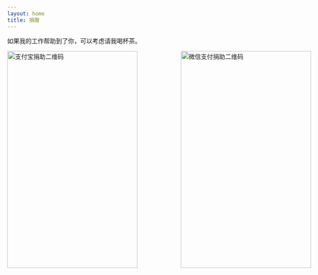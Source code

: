 ```yaml
---
layout: home
title: 捐赠
---
```


如果我的工作帮助到了你，可以考虑请我喝杯茶。

<div class="h-32"></div>

<div style="display: flex; gap: 100px;">
    <img src="{{ '/assets/images/alipay.png' | relative_url }}" alt="支付宝捐助二维码" width="300" height="500">
    <img src="{{ '/assets/images/wechat.png' | relative_url }}" alt="微信支付捐助二维码" width="300" height="500">
</div>

